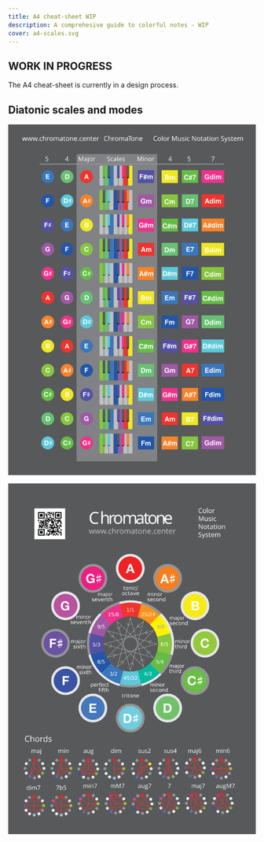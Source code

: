 ```yaml
---
title: A4 cheat-sheet WIP
description: A comprehesive guide to colorful notes - WIP
cover: a4-scales.svg
---
```


## WORK IN PROGRESS

<script setup>
import drawScales from './scales.vue'
</script>

The A4 cheat-sheet is currently in a design process.

## Diatonic scales and modes

<chroma-keys chroma="111111111111" :letters="true" />

<draw-scales />
<svg-save svg="diatonic"/>

![svg](./a4-scales.svg)

![svg](./a4-circle.svg)
